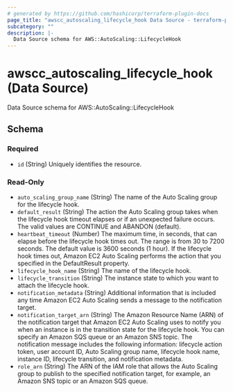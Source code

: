 ```yaml
---
# generated by https://github.com/hashicorp/terraform-plugin-docs
page_title: "awscc_autoscaling_lifecycle_hook Data Source - terraform-provider-awscc"
subcategory: ""
description: |-
  Data Source schema for AWS::AutoScaling::LifecycleHook
---
```


# awscc_autoscaling_lifecycle_hook (Data Source)

Data Source schema for AWS::AutoScaling::LifecycleHook



<!-- schema generated by tfplugindocs -->
## Schema

### Required

- `id` (String) Uniquely identifies the resource.

### Read-Only

- `auto_scaling_group_name` (String) The name of the Auto Scaling group for the lifecycle hook.
- `default_result` (String) The action the Auto Scaling group takes when the lifecycle hook timeout elapses or if an unexpected failure occurs. The valid values are CONTINUE and ABANDON (default).
- `heartbeat_timeout` (Number) The maximum time, in seconds, that can elapse before the lifecycle hook times out. The range is from 30 to 7200 seconds. The default value is 3600 seconds (1 hour). If the lifecycle hook times out, Amazon EC2 Auto Scaling performs the action that you specified in the DefaultResult property.
- `lifecycle_hook_name` (String) The name of the lifecycle hook.
- `lifecycle_transition` (String) The instance state to which you want to attach the lifecycle hook.
- `notification_metadata` (String) Additional information that is included any time Amazon EC2 Auto Scaling sends a message to the notification target.
- `notification_target_arn` (String) The Amazon Resource Name (ARN) of the notification target that Amazon EC2 Auto Scaling uses to notify you when an instance is in the transition state for the lifecycle hook. You can specify an Amazon SQS queue or an Amazon SNS topic. The notification message includes the following information: lifecycle action token, user account ID, Auto Scaling group name, lifecycle hook name, instance ID, lifecycle transition, and notification metadata.
- `role_arn` (String) The ARN of the IAM role that allows the Auto Scaling group to publish to the specified notification target, for example, an Amazon SNS topic or an Amazon SQS queue.


